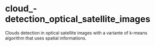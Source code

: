 # cloud_-detection_optical_satellite_images
Clouds  detection in optical satellite images with a variante of k-means algorithm that uses spatial informations.
